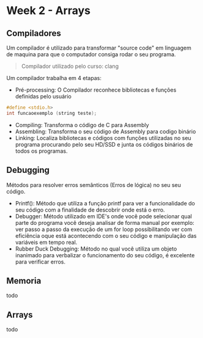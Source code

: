 # Week 2 - Arrays

## Compiladores
Um compilador é utilizado para transformar "source code" em linguagem de maquina para que o computador consiga rodar o seu programa.
> Compilador utilizado pelo curso: clang


Um compilador trabalha em 4 etapas:
- Pré-processing: O Compilador reconhece bibliotecas e funções definidas pelo usuário
```c
#define <stdio.h>
int funcaoexemplo (string teste);
```
- Compiling: Transforma o código de C para Assembly
- Assembling: Transforma o seu código de Assembly para codigo binário
- Linking: Localiza bibliotecas e códigos com funções utilizadas no seu programa procurando pelo seu HD/SSD e junta os códigos binários de todos os programas.

## Debugging
Métodos para resolver erros semânticos (Erros de lógica) no seu seu código.
- Printf(): Método que utiliza a função printf para ver a funcionalidade do seu código com a finalidade
de descobrir onde está o erro.
- Debugger: Método utilizado em IDE's onde você pode selecionar qual parte do programa você deseja analisar de forma manual
por exemplo: ver passo a passo da execução de um for loop possibilitando ver com eficiência oque está acontecendo com o seu código
e manipulação das variáveis em tempo real.
- Rubber Duck Debugging: Método no qual você utiliza um objeto inanimado para verbalizar o funcionamento do seu código, é excelente para
verificar erros.

## Memoria
todo

## Arrays
todo

